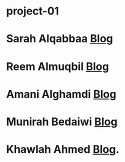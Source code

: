 # project-01


# Sarah Alqabbaa  [Blog](https://sarahalq.github.io)
# Reem Almuqbil   [Blog](https://reemalmuqbil.github.io)
# Amani Alghamdi  [Blog](https://amamisa.github.io)
# Munirah Bedaiwi [Blog](https://mnure97.github.io)
# Khawlah Ahmed   [Blog](https://Khawlah-Ahmed.github.io).
